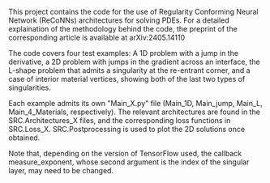 This project contains the code for the use of Regularity Conforming Neural Network (ReCoNNs) architectures for solving PDEs. For a detailed explaination of the methodology behind the code, the preprint of the corresponding article is available at arXiv:2405.14110

The code covers four test examples: A 1D problem with a jump in the derivative, a 2D problem with jumps in the gradient across an interface, the L-shape problem that admits a singularity at the re-entrant corner, and a case of interior material vertices, showing both of the last two types of singularities. 

Each example admits its own "Main_X.py" file (Main_1D, Main_jump, Main_L, Main_4_Materials, respectively). The relevant architectures are found in the SRC.Architectures_X files, and the corresponding loss functions in SRC.Loss_X. SRC.Postprocessing is used to plot the 2D solutions once obtained. 

Note that, depending on the version of TensorFlow used, the callback measure_exponent, whose second argument is the index of the singular layer, may need to be changed.
